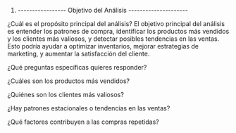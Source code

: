 1. ----------------- Objetivo del Análisis ---------------------

¿Cuál es el propósito principal del análisis?
El objetivo principal del análisis es entender los patrones de compra, identificar los productos más vendidos y los clientes más valiosos, y detectar posibles tendencias en las ventas. Esto podría ayudar a optimizar inventarios, mejorar estrategias de marketing, y aumentar la satisfacción del cliente.

¿Qué preguntas específicas quieres responder?

¿Cuáles son los productos más vendidos?

¿Quiénes son los clientes más valiosos?

¿Hay patrones estacionales o tendencias en las ventas?

¿Qué factores contribuyen a las compras repetidas?

